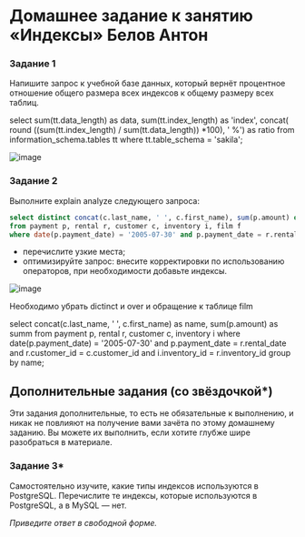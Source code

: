 # Домашнее задание к занятию «Индексы» Белов Антон

### Задание 1

Напишите запрос к учебной базе данных, который вернёт процентное отношение общего размера всех индексов к общему размеру всех таблиц.

select sum(tt.data_length) as data, sum(tt.index_length) as 'index', concat( round ((sum(tt.index_length) / sum(tt.data_length)) *100), ' %') as ratio from information_schema.tables tt where  tt.table_schema = 'sakila';

![image](https://github.com/Belovant/ds-ts/assets/107868869/d9ec99b7-4f3a-4914-b5b4-a043a9d638c9)

### Задание 2

Выполните explain analyze следующего запроса:
```sql
select distinct concat(c.last_name, ' ', c.first_name), sum(p.amount) over (partition by c.customer_id, f.title)
from payment p, rental r, customer c, inventory i, film f
where date(p.payment_date) = '2005-07-30' and p.payment_date = r.rental_date and r.customer_id = c.customer_id and i.inventory_id = r.inventory_id
```
- перечислите узкие места;
- оптимизируйте запрос: внесите корректировки по использованию операторов, при необходимости добавьте индексы.

![image](https://github.com/Belovant/ds-ts/assets/107868869/dc735aff-bfa0-42ed-a725-ee68da75dbb5)

Необходимо убрать dictinct и over и обращение к таблице film

select  concat(c.last_name, ' ', c.first_name) as name, sum(p.amount) as summ
from payment p, rental r, customer c, inventory i
where date(p.payment_date) = '2005-07-30' and p.payment_date = r.rental_date and r.customer_id = c.customer_id and i.inventory_id = r.inventory_id
group by name;

## Дополнительные задания (со звёздочкой*)
Эти задания дополнительные, то есть не обязательные к выполнению, и никак не повлияют на получение вами зачёта по этому домашнему заданию. Вы можете их выполнить, если хотите глубже шире разобраться в материале.

### Задание 3*

Самостоятельно изучите, какие типы индексов используются в PostgreSQL. Перечислите те индексы, которые используются в PostgreSQL, а в MySQL — нет.

*Приведите ответ в свободной форме.*
